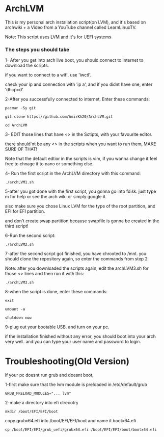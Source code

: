 # ArchLVM
This is my personal arch installation script(on LVM), and it's based on archwiki + a Video from a YouTube channel called LearnLinuxTV.

Note: This script uses LVM and it's for UEFI systems

### The steps you should take

1- After you get into arch live boot, you should connect to internet to download the scripts.

if you want to connect to a wifi, use 'iwctl'.

check your ip and connection with 'ip a', and if you didnt have one, enter 'dhcpcd'


2-After you successfully connected to internet, Enter these commands:

	pacman -Sy git

	git clone https://github.com/AmirKh20/ArchLVM.git

	cd ArchLVM


3- EDIT those lines that have <> in the Sctipts, with your favourite editor.

   there should'nt be any <> in the scripts when you want to run them, MAKE SURE OF THAT!

Note that the default edtior in the scripts is vim, if you wanna change it feel free to chnage it to nano or something else.


4- Run the first script in the ArchLVM directory with this command:

	./archLVM1.sh

5-after you got done with the first script, you gonna go into fdisk. just type m for help or see the arch wiki or simply google it.

also make sure you chose Linux LVM for the type of the root partition, and EFI for EFI partition.

and don't create swap partition because swapfile is gonna be created in the third script!

6-Run the second script:

	./archLVM2.sh

7-after the second script got finished, you have chrooted to /mnt. you should clone the repository again, so enter the commands from step 2

Note: after you downloaded the scripts again, edit the archLVM3.sh for those <> lines and then run it with this:

	./archLVM3.sh

8-when the script is done, enter these commands:

	exit

	umount -a

	shutdown now
9-plug out your bootable USB. and turn on your pc.

if the installation finished without any error, you should boot into your arch very well. and you can type your user name and password to login.

# Troubleshooting(Old Version)

if your pc doesnt run grub and doesnt boot,

1-first make sure that the lvm module is preloaded
in /etc/default/grub

	GRUB_PRELOAD_MODULES="... lvm"

2-make a directory into efi direcotry

   	mkdir /boot/EFI/EFI/boot
copy grubx64.efi into /boot/EFI/EFI/boot and name it bootx64.efi

   	cp /boot/EFI/EFI/grub_uefi/grubx64.efi /boot/EFI/EFI/boot/bootx64.efi

